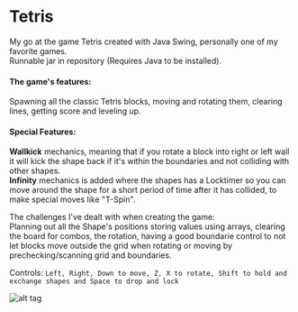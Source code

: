 <h1>Tetris</h1>
My go at the game Tetris created with Java Swing, personally one of my favorite games.<br>
Runnable jar in repository (Requires Java to be installed).

<h4>The game's features:</h4>
Spawning all the classic Tetris blocks, moving and rotating them, clearing lines, getting score and leveling up.

<h4>Special Features:</h4>
<strong>Wallkick</strong> mechanics, meaning that if you rotate a block into right or left wall
it will kick the shape back if it's within the boundaries and not colliding with other shapes.<br>
<strong>Infinity</strong> mechanics is added where the shapes has a Locktimer so you can move around the shape for a short period of time after it has collided, to make 
special moves like "T-Spin".<br>

The challenges I've dealt with when creating the game:<br>
Planning out all the Shape's positions storing values using arrays, clearing the board for combos,
the rotation, having a good boundarie control to not let blocks move outside the grid when rotating or moving by prechecking/scanning grid and boundaries.


Controls: ```Left, Right, Down to move, Z, X to rotate, Shift to hold and exchange shapes and Space to drop and lock```

![alt tag](https://github.com/eric101110/tetris/blob/master/thumbnail.png)
